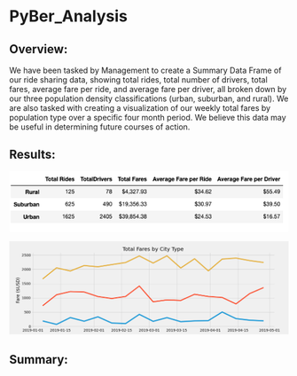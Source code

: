 # PyBer_Analysis

## Overview:

We have been tasked by Management to create a Summary Data Frame of our ride sharing data, showing total rides, total number of drivers, total fares, average fare per ride, and average fare per driver, all broken down by our three population density classifications (urban, suburban, and rural). We are also tasked with creating a visualization of our weekly total fares by population type over a specific four month period. We believe this data may be useful in determining future courses of action.

## Results:

![Image](/analysis/summary_data_frame.png)

![Image](/analysis/PyBer_fare_summary.png)

## Summary:

